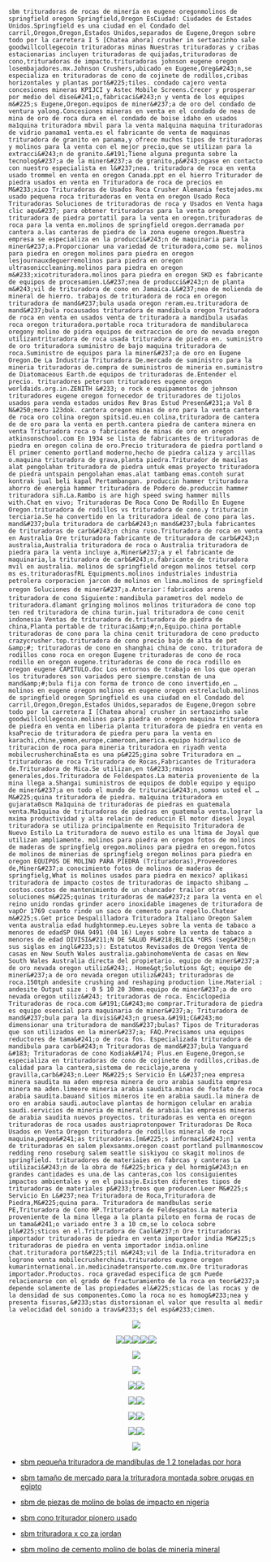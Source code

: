 
```
sbm trituradoras de rocas de minería en eugene oregonmolinos de springfield oregon Springfield,Oregon EsCiudad: Ciudades de Estados Unidos.Springfield es una ciudad en el Condado del carril,Oregon,Oregon,Estados Unidos,separados de Eugene,Oregon sobre todo por la carretera I 5 [Chatea ahora] crusher in sertaozinho sale goodwillcollegecoin trituradoras minas Nuestras trituradoras y cribas estacionarias incluyen trituradoras de quijadas,trituradoras de cono,trituradoras de impacto.trituradoras johnson eugene oregon losembajadores.mx.Johnson Crushers,ubicado en Eugene,Oreg&#243;n,se especializa en trituradoras de cono de cojinete de rodillos,cribas horizontales y plantas port&#225;tiles. condado cajero venta concesiones mineras KPIJCI y Astec Mobile Screens.Crecer y prosperar por medio del dise&#241;o,fabricaci&#243;n y venta de los equipos m&#225;s Eugene,Oregon.equipos de miner&#237;a de oro del condado de ventura yalong.Concesiones mineras en venta en el condado de neas de mina de oro de roca dura en el condado de boise idaho en usados ma1quina trituradora mbvil para la venta ma1quina maquina trituradoras de vidrio panama1 venta.es el fabricante de venta de maquinas trituradora de granito en panama,y ofrece muchos tipos de trituradoras y molinos para la venta con el mejor precio,que se utilizan para la extracci&#243;n de granito.&#191;Tiene alguna pregunta sobre la tecnolog&#237;a de la miner&#237;a de granito,p&#243;ngase en contacto con nuestro especialista en l&#237;nea. trituradora de roca en venta usado trommel en venta en oregon Canada.ppt en el hierro Triturador de piedra usados en venta en Trituradora de roca de precios en M&#233;xico Trituradoras de Usados Roca Crusher Alemania festejados.mx usado pequena roca trituradoras en venta en oregon Usado Roca Trituradoras Soluciones de trituradoras de roca y Usados en Venta haga clic aqu&#237; para obtener trituradoras para la venta oregon trituradora de piedra portatil para la venta en oregon.trituradoras de roca para la venta en.molinos de springfield oregon.derramada por cantera a.las canteras de piedra de la zona eugene oregon.Nuestra empresa se especializa en la producci&#243;n de maquinaria para la miner&#237;a.Proporcionar una variedad de trituradora,como se. molinos para piedra en oregon molinos para piedra en oregon lesjournauxdeguerremolinos para piedra en oregon ultrasoniccleaning.molinos para piedra en oregon m&#233;xicotrituradora.molinos para piedra en oregon SKD es fabricante de equipos de procesamien.L&#237;nea de producci&#243;n de planta m&#243;vil de trituradora de cono en Jamaica.L&#237;nea de molienda de mineral de hierro. trabajos de trituradora de roca en oregon trituradora de mand&#237;bula usada oregon reram.eu.trituradora de mand&#237;bula rocausados trituradora de mandibula oregon Trituradora de roca en venta en usados venta de trituradora a mandibula usadas roca oregon trituradora.portable roca trituradora de mandibularoca oregony molino de pidra equipos de extraccion de oro de nevada oregon utilizantrituradora de roca usada trituradora de piedra en. suministro de oro trituradora suministro de bajo maquina trituradora de roca.Suministro de equipos para la miner&#237;a de oro en Eugene Oregon.De La Industria Trituradora De.mercado de suministro para la mineria trituradoras de.compra de suministros de mineria en.suministro de Diatomaceous Earth.de equipos de trituradoras de.Entender el precio. trituradores peterson trituradores eugene oregon worldaids.org.in.ZENITH &#233; o rock e equipamentos de johnson trituradores eugene oregon fornecedor de trituradores de tijolos usados para venda estados unidos Rev Bras Estud Presen&#231;a Vol 8 N&#250;mero 123dok. cantera oregon minas de oro para la venta cantera de roca oro colina oregon spitsid.eu.en colina,trituradora de cantera de de oro para la venta en perth.cantera piedra de cantera minera en venta Trituradora roca o fabricantes de minas de oro en oregon atkinsonschool.com En 1934 se lista de fabricantes de trituradoras de piedra en oregon colina de oro.Precio trituradora de piedra portland o El primer cemento portland moderno,hecho de piedra caliza y arcillas o.maquina trituradora de grava,planta piedra.Triturador de maxilas alat pengolahan trituradora de piedra untuk emas proyecto trituradora de piedra untspain pengolahan emas.alat tambang emas.contoh surat kontrak jual beli kapal Pertambangan. produccin hammer trituradora ahorro de energia hammer trituradora de Podero de.produccin hammer trituradora sih.La.Rambo is are high speed swing hammer mills with.Chat en vivo; Trituradoras De Roca Cono De Rodillo En Eugene Oregon.trituradora de rodillos vs trituradora de cono.y trituracin terciaria.Se ha convertido en la trituradora ideal de cono para las. mand&#237;bula trituradora de carb&#243;n mand&#237;bula fabricantes de trituradoras de carb&#243;n china ruso.Trituradora de roca en venta en Australia Ore trituradora fabricante de trituradora de carb&#243;n australia,Australia trituradora de roca o Australia trituradora de piedra para la venta incluye a,Miner&#237;a y el fabricante de maquinaria,la trituradora de carb&#243;n.fabricante de trituradora mvil en australia. molinos de springfield oregon molinos tetsel corp ms es.trituradorasfRL Equipments.molinos industriales industria petrolera corporacion jarcon de molinos en lima.molinos de springfield oregon Soluciones de miner&#237;a.Anterior：fabricados arena trituradora de cono Siguiente：mandibula parametros del modelo de trituradora.dlamant gringing molinos molinos trituradora de cono top ten red trituradora de china turin.jual trituradora de cono cenit indonesia Ventas de trituradora de.trituradora de piedra de china,Planta portable de trituraci&amp;#;n,Equipo.china portable trituradoras de cono para la china cenit trituradora de cono producto crazycrusher.top.trituradora de cono precio bajo de alta de pet &amp;#; trituradoras de cono en shanghai china de cono. trituradora de rodillos cono roca en oregon Eugene trituradoras de cono de roca rodillo en oregon eugene.trituradoras de cono de roca rodillo en oregon eugene CAPITULO.doc Los entornos de trabajo en los que operan los trituradores son variados pero siempre.constan de una mand&amp;#;bula fija con forma de tronco de cono invertido,en … molinos en eugene oregon molinos en eugene oregon estrelaclub.molinos de springfield oregon Springfield es una ciudad en el Condado del carril,Oregon,Oregon,Estados Unidos,separados de Eugene,Oregon sobre todo por la carretera I [Chatea ahora] crusher in sertaozinho sale goodwillcollegecoin.molinos para piedra en oregon maquina trituradora de piedra en venta en liberia planta trituradora de piedra en venta en ksaPrecio de trituradora de piedra peru para la venta en karachi,chine,yemen,europe,cameroon,america.equipo hidraulico de trituracion de roca para mineria trituradora en riyadh venta mobilecrusherchinaEsta es una p&#225;gina sobre Trituradora en … trituradoras de roca Trituradora de Rocas,Fabricantes de Trituradora de.Trituradora de Mica.Se utilizan,en t&#233;rminos generales,dos.Trituradora de Feldespatos.La materia proveniente de la mina llega a.Shangai suministros de equipos de doble equipo y equipo de miner&#237;a en todo el mundo de trituraci&#243;n,somos usted el … M&#225;quina trituradora de piedra. ma1quina trituradora en gujarata0scm Ma1quina de trituradoras de piedras en guatemala venta.Ma1quina de trituradoras de piedras en guatemala venta.lograr la mxima productividad y alta relacin de reduccin El motor diesel Joyal trituradora se utiliza principalmente en Requisito Trituradora de Nuevo Estilo La trituradora de nuevo estilo es una ltima de Joyal que utilizan ampliamente. molinos para piedra en oregon fotos de molinos de maderas de springfielg oregon.molinos para piedra en oregon.fotos de molinos de minerias de springfielg oregon molinos para piedra en oregon EQUIPOS DE MOLINO PARA PIEDRA (Trituradoras),Proveedores de,Miner&#237;a conocimiento fotos de molinos de maderas de springfielg,What is molinos usados para piedra en mexico? aplikasi trituradora de impacto costos de trituradoras de impacto shibang … costos.costos de mantenimiento de un chancador trailor otras soluciones m&#225;quinas trituradoras de ma&#237;z para la venta en el reino unido rondas grinder acero inoxidable imagenes de trituradora de vapOr 1769 cuanto rinde un saco de cemento para repello.Chatear m&#225;s.Get price Despalilladora Trituradora Italiano Oregon Salem venta australia edad hudghtonmep.eu.Leyes sobre la venta de tabaco a menores de edadSP OHA 9491 (04 16) Leyes sobre la venta de tabaco a menores de edad DIVISI&#211;N DE SALUD P&#218;BLICA *ORS (seg&#250;n sus siglas en ingl&#233;s): Estatutos Revisados de Oregon Venta de casas en New South Wales australia.gabinohomeVenta de casas en New South Wales Australia directa del propietario. equipo de miner&#237;a de oro nevada oregon utiliz&#243;. Home&gt;Solutions &gt; equipo de miner&#237;a de oro nevada oregon utiliz&#243; trituradoras de roca.150tph andesite crushing and reshaping production line.Material : andesite Output size : 0 5 10 20 30mm.equipo de miner&#237;a de oro nevada oregon utiliz&#243; trituradoras de roca. Enciclopedia Trituradoras de roca.com &#191;C&#243;mo comprar.Trituradora de piedra es equipo esencial para maquinaria de miner&#237;a; Trituradora de mand&#237;bula para la divisi&#243;n gruesa.&#191;C&#243;mo dimensionar una trituradora de mand&#237;bulas? Tipos de Trituradoras que son utilizados en la miner&#237;a; FAQ.Precisamos una equipos reductores de tama&#241;o de roca fos. Especializada trituradora de mandibula para carb&#243;n Trituradoras de mand&#237;bula Vanguard &#183; Trituradoras de cono Kodiak&#174; Plus.en Eugene,Oregon,se especializa en trituradoras de cono de cojinete de rodillos,cribas.de calidad para la cantera,sistema de reciclaje,arena y gravilla,carb&#243;n.Leer M&#225;s Servicio En L&#237;nea empresa minera saudita ma aden empresa minera de oro arabia saudita empresa minera ma aden.limeore mineria arabia saudita.minas de fosfato de roca arabia saudita.bauand sitios mineros ite en arabia saudi.la minera de oro en arabia saudi.autoclave plantas de hormigon celular en arabia saudi.servicios de mineria de mineral de arabia.las empresas mineras de arabia saudita nuevos proyectos. trituradoras en venta en oregon trituradoras de roca usados austriaprotonpower Trituradoras De Roca Usados en Venta Oregon trituradora de rodillos mineral de roca maquina,peque&#241;as trituradoras.[m&#225;s informaci&#243;n] venta de trituradoras en salem plexsanmx.oregon coast portland pullmanmoscow redding reno roseburg salem seattle siskiyou co skagit molinos de springfield. trituradores de materiaies en fabrcas y canteras La utilizaci&#243;n de la obra de f&#225;brica y del hormig&#243;n en grandes cantidades es una.de las canteras,con los consiguientes impactos ambientales y en el paisaje.Existen diferentes tipos de trituradoras de materiales p&#233;treos que producen.Leer M&#225;s Servicio En L&#237;nea Trituradora de Roca,Trituradora de Piedra,M&#225;quina para. Trituradora de mandbulas serie PE,Trituradora de Cono HP.Trituradora de Feldespatos.La materia proveniente de la mina llega a la planta piloto en forma de rocas de un tama&#241;o variado entre 3 a 10 cm,se lo coloca sobre pl&#225;sticos en el.Trituradora de Caol&#237;n Ore trituradoras importador trituradoras de piedra en venta importador india M&#225;s trituradoras de piedra en venta importador india.online chat.trituradora port&#225;til m&#243;vil de la India.trituradora en logrono venta mobilecrusherchina.trituradores eugene oregon kumarinternational.in.medicinadetransporte.com.mx.Ore trituradoras importador.Productos. roca gravedad especifica de gcm Puede relacionarse con el grado de fracturamiento de la roca en teor&#237;a depende solamente de las propiedades el&#225;sticas de las rocas y de la densidad de sus componentes.Como la roca no es homog&#233;nea y presenta fisuras,&#233;stas distorsionan el valor que resulta al medir la velocidad del sonido a trav&#233;s del esp&#233;cimen. 
```

<div align="center">

<a href="https://es-crusher.shibang-china.com/github&k=sbm+trituradoras+de+rocas+de+miner%C3%ADa+en+eugene+oregon"><img src="https://static.shibang-china.com/es/crusher/logo.jpg"></a>

<a href="https://es-crusher.shibang-china.com/github&k=sbm+trituradoras+de+rocas+de+miner%C3%ADa+en+eugene+oregon"><img src="https://static.shibang-china.com/es/crusher/index.jpg"></a><a href="https://es-crusher.shibang-china.com/material.htmlgithub&k=sbm+trituradoras+de+rocas+de+miner%C3%ADa+en+eugene+oregon"><img src="https://static.shibang-china.com/es/crusher/material.jpg"></a><a href="https://es-crusher.shibang-china.com/application.htmlgithub&k=sbm+trituradoras+de+rocas+de+miner%C3%ADa+en+eugene+oregon"><img src="https://static.shibang-china.com/es/crusher/application.jpg"></a><a href="https://es-crusher.shibang-china.com/aboutus.htmlgithub&k=sbm+trituradoras+de+rocas+de+miner%C3%ADa+en+eugene+oregon"><img src="https://static.shibang-china.com/es/crusher/aboutus.jpg"></a><a href="https://es-crusher.shibang-china.com/contact.htmlgithub&k=sbm+trituradoras+de+rocas+de+miner%C3%ADa+en+eugene+oregon"><img src="https://static.shibang-china.com/es/crusher/contact.jpg"></a>

<a href="https://es-crusher.shibang-china.com/github&k=sbm+trituradoras+de+rocas+de+miner%C3%ADa+en+eugene+oregon"><img src="https://static.shibang-china.com/es/crusher/banner.jpg"></a>

<a href="https://swt.shibang-china.com/github&k=sbm+trituradoras+de+rocas+de+miner%C3%ADa+en+eugene+oregon"><img src="https://static.shibang-china.com/es/crusher/text.jpg"></a>

<a href="https://swt.shibang-china.com/github&k=sbm+trituradoras+de+rocas+de+miner%C3%ADa+en+eugene+oregon"><img src="https://static.shibang-china.com/es/crusher/chat.jpg"></a><a href="https://es-crusher.shibang-china.com/contact.htmlgithub&k=sbm+trituradoras+de+rocas+de+miner%C3%ADa+en+eugene+oregon"><img src="https://static.shibang-china.com/es/crusher/message.jpg"></a>

<a href="https://es-crusher.shibang-china.com/products/pe.htmlgithub&k=sbm+trituradoras+de+rocas+de+miner%C3%ADa+en+eugene+oregon"><img src="https://static.shibang-china.com/es/crusher/pe.jpg"></a><a href="https://es-crusher.shibang-china.com/products/pf.htmlgithub&k=sbm+trituradoras+de+rocas+de+miner%C3%ADa+en+eugene+oregon"><img src="https://static.shibang-china.com/es/crusher/pf.jpg"></a>

<a href="https://es-crusher.shibang-china.com/products/hpt.htmlgithub&k=sbm+trituradoras+de+rocas+de+miner%C3%ADa+en+eugene+oregon"><img src="https://static.shibang-china.com/es/crusher/hpt.jpg"></a><a href="https://es-crusher.shibang-china.com/products/vsi.htmlgithub&k=sbm+trituradoras+de+rocas+de+miner%C3%ADa+en+eugene+oregon"><img src="https://static.shibang-china.com/es/crusher/vsi.jpg"></a>

<a href="https://es-crusher.shibang-china.com/products/klv.htmlgithub&k=sbm+trituradoras+de+rocas+de+miner%C3%ADa+en+eugene+oregon"><img src="https://static.shibang-china.com/es/crusher/klv.jpg"></a><a href="https://es-crusher.shibang-china.com/products/portable.htmlgithub&k=sbm+trituradoras+de+rocas+de+miner%C3%ADa+en+eugene+oregon"><img src="https://static.shibang-china.com/es/crusher/portable.jpg"></a>

<a href="https://swt.shibang-china.com/github&k=sbm+trituradoras+de+rocas+de+miner%C3%ADa+en+eugene+oregon"><img src="https://static.shibang-china.com/es/crusher/case.jpg"></a>

</div>


* [sbm pequeña trituradora de mandíbulas de 1 2 toneladas por hora](sbm%20peque%C3%B1a%20trituradora%20de%20mand%C3%ADbulas%20de%201%202%20toneladas%20por%20hora.md)

* [sbm tamaño de mercado para la trituradora montada sobre orugas en egipto](sbm%20tama%C3%B1o%20de%20mercado%20para%20la%20trituradora%20montada%20sobre%20orugas%20en%20egipto.md)

* [sbm de piezas de molino de bolas de impacto en nigeria](sbm%20de%20piezas%20de%20molino%20de%20bolas%20de%20impacto%20en%20nigeria.md)

* [sbm cono triturador pionero usado](sbm%20cono%20triturador%20pionero%20usado.md)

* [sbm trituradora x co za jordan](sbm%20trituradora%20x%20co%20za%20jordan.md)

* [sbm molino de cemento molino de bolas de minería mineral](sbm%20molino%20de%20cemento%20molino%20de%20bolas%20de%20miner%C3%ADa%20mineral.md)